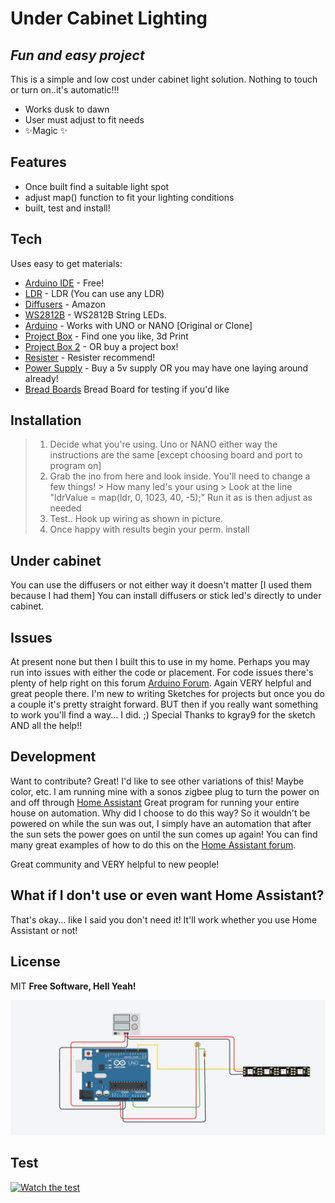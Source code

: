
# Under Cabinet Lighting
## _Fun and easy project_ 

This is a simple and low cost under cabinet light solution.  Nothing to touch or
turn on..it's automatic!!! 

- Works dusk to dawn
- User must adjust to fit needs
- ✨Magic ✨

## Features

- Once built find a suitable light spot
- adjust map() function to fit your lighting conditions
- built, test and install! 
  
## Tech

Uses easy to get materials:

- [Arduino IDE](https://www.arduino.cc/en/software) - Free!
- [LDR](https://www.amazon.com/gp/product/B00RLGFIEY/ref=ppx_yo_dt_b_asin_title_o03_s00?ie=UTF8&psc=1) - LDR (You can use any LDR)
- [Diffusers](https://www.amazon.com/gp/product/B01M09PBYX/ref=ppx_yo_dt_b_asin_title_o02_s01?ie=UTF8&psc=1) - Amazon
- [WS2812B](https://www.amazon.com/gp/product/B0888H7QLG/ref=ppx_yo_dt_b_asin_title_o02_s02?ie=UTF8&psc=1) - WS2812B String LEDs.
- [Arduino](https://www.amazon.com/gp/product/B07G99NNXL/ref=ppx_yo_dt_b_asin_title_o05_s00?ie=UTF8&psc=1) - Works with UNO or NANO [Original or Clone]
- [Project Box](https://stlbase.com/browse/project+box+enclosure/) - Find one you like, 3d Print
- [Project Box 2](https://www.amazon.com/Zulkit-Waterproof-Dustproof-Electrical-Electronic/dp/B09JYQ528P/ref=sr_1_9?crid=1UANSP5J77RFZ&keywords=project+box&qid=1644580114&sprefix=project+box%2Caps%2C98&sr=8-9) - OR buy a project box!
- [Resister](https://www.amazon.com/Projects-100EP51210K0-10k-Resistors-Pack/dp/B0185FIOTA/ref=sr_1_12?crid=1F7YUAZ0YUIVO&keywords=110k+resistor&qid=1644580167&sprefix=110k+resister%2Caps%2C85&sr=8-12) - Resister recommend! 
- [Power Supply](https://www.amazon.com/gp/product/B01LXN7MN3/ref=ppx_yo_dt_b_asin_title_o02_s00?ie=UTF8&psc=1) - Buy a 5v supply OR you may have one laying around already!
- [Bread Boards](https://www.amazon.com/Pcs-MCIGICM-Points-Solderless-Breadboard/dp/B07PCJP9DY/ref=sr_1_6?crid=1P2P2O8J2T55R&keywords=bread+board&qid=1644581526&s=industrial&sprefix=bread+board%2Cindustrial%2C94&sr=1-6) Bread Board for testing if you'd like
 
## Installation
>1. Decide what you're using.  Uno or NANO either way the instructions are the same [except choosing board and port to program on]
>2. Grab the ino from here and look inside.  You'll need to change a few things!
    > How many led's your using
    > Look at the line "ldrValue = map(ldr, 0, 1023, 40, -5);"  Run it as is then adjust as needed
>3. Test.. Hook up wiring as shown in picture.
>4. Once happy with results begin your perm. install

## Under cabinet

You can use the diffusers or not either way it doesn't matter [I used them because I had them]
You can install diffusers or stick led's directly to under cabinet.
 
## Issues
At present none but then I built this to use in my home.  Perhaps you may run into issues
with either the code or placement.  For code issues there's plenty of help right on this forum
[Arduino Forum](https://forum.arduino.cc/).  Again VERY helpful and great people there.  I'm
new to writing Sketches for projects but once you do a couple it's pretty straight forward.
BUT then if you really want something to work you'll find a way... I did.  ;) Special Thanks
to kgray9 for the sketch AND all the help!!

## Development
Want to contribute? Great!
I'd like to see other variations of this!  Maybe color, etc.
I am running mine with a sonos zigbee plug to turn the power on and off through [Home Assistant](https://www.home-assistant.io/)
Great program for running your entire house on automation.   Why did I choose to do this way?
So it wouldn't be powered on while the sun was out, I simply have an automation that after the sun sets the power goes on until the sun comes up again!   You can find many great examples of how to do this on the [Home Assistant forum](https://community.home-assistant.io/). 

Great community and VERY helpful to new people!

## What if I don't use or even want Home Assistant?

That's okay... like I said you don't need it!  It'll work whether you use Home Assistant or not!

 
## License

MIT
**Free Software, Hell Yeah!**

![Cabinet](cap2.png "Under Cabinet wiring")

## Test

[![Watch the test](https://img.youtube.com/vi/T-D1KVIuvjA/maxresdefault.jpg)](https://www.youtube.com/shorts/gl1sx5xCnvY)

 
